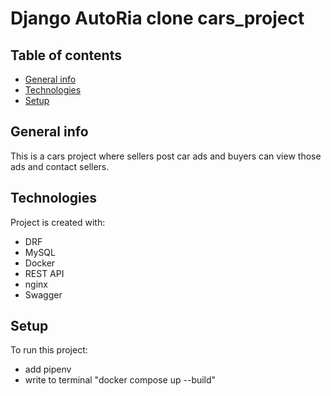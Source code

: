 # Django AutoRia clone cars_project

## Table of contents
* [General info](#general-info)
* [Technologies](#technologies)
* [Setup](#setup)

## General info
This is a cars project where sellers post car ads and buyers can view those ads and contact sellers.

## Technologies
Project is created with:
* DRF
* MySQL
* Docker
* REST API
* nginx
* Swagger

## Setup
To run this project: 

- add pipenv 
- write to terminal "docker compose up --build"
